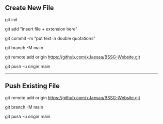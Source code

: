 ## Create New File

git init

git add "insert file + extension here"

git commit -m "put text in double quotations"

git branch -M main

git remote add origin https://github.com/xJaesaa/BSSG-Website.git

git push -u origin main

------------
## Push Existing File

git remote add origin https://github.com/xJaesaa/BSSG-Website.git

git branch -M main

git push -u origin main
